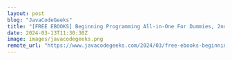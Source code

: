 ```yaml
---
layout: post
blog: "JavaCodeGeeks"
title: "[FREE EBOOKS] Beginning Programming All-in-One For Dummies, 2nd Edition, The Linux DevOps Handbook & Four More Best Selling Titles"
date: 2024-03-13T11:30:30Z
image: images/javacodegeeks.png
remote_url: "https://www.javacodegeeks.com/2024/03/free-ebooks-beginning-programming-all-in-one-for-dummies-2nd-edition-the-linux-devops-handbook-four-more-best-selling-titles-2.html"
---
```


